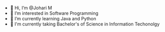 - 👋 Hi, I’m @Johari M
- 👀 I’m interested in Software Programming
- 🌱 I’m currently learning Java and Python
- 🏫 I'm currently taking Bachelor's of Science in Information Techonolgy

<!---
1klick20/1klick20 is a ✨ special ✨ repository because its `README.md` (this file) appears on your GitHub profile.
You can click the Preview link to take a look at your changes.
--->
